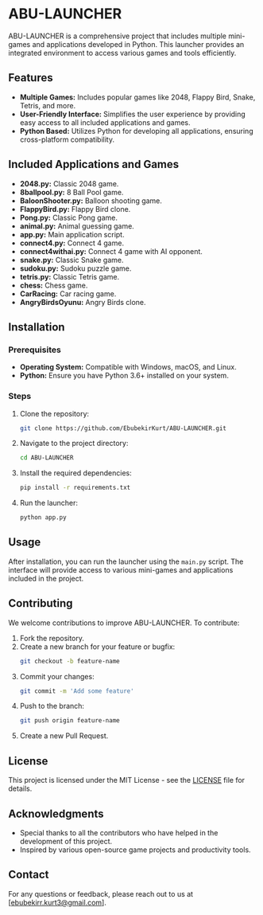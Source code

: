 # ABU-LAUNCHER

ABU-LAUNCHER is a comprehensive project that includes multiple mini-games and applications developed in Python. This launcher provides an integrated environment to access various games and tools efficiently.

## Features

- **Multiple Games:** Includes popular games like 2048, Flappy Bird, Snake, Tetris, and more.
- **User-Friendly Interface:** Simplifies the user experience by providing easy access to all included applications and games.
- **Python Based:** Utilizes Python for developing all applications, ensuring cross-platform compatibility.

## Included Applications and Games

- **2048.py:** Classic 2048 game.
- **8ballpool.py:** 8 Ball Pool game.
- **BaloonShooter.py:** Balloon shooting game.
- **FlappyBird.py:** Flappy Bird clone.
- **Pong.py:** Classic Pong game.
- **animal.py:** Animal guessing game.
- **app.py:** Main application script.
- **connect4.py:** Connect 4 game.
- **connect4withai.py:** Connect 4 game with AI opponent.
- **snake.py:** Classic Snake game.
- **sudoku.py:** Sudoku puzzle game.
- **tetris.py:** Classic Tetris game.
- **chess:** Chess game.
- **CarRacing:** Car racing game.
- **AngryBirdsOyunu:** Angry Birds clone.

## Installation

### Prerequisites

- **Operating System:** Compatible with Windows, macOS, and Linux.
- **Python:** Ensure you have Python 3.6+ installed on your system.

### Steps

1. Clone the repository:
    ```bash
    git clone https://github.com/EbubekirKurt/ABU-LAUNCHER.git
    ```
2. Navigate to the project directory:
    ```bash
    cd ABU-LAUNCHER
    ```
3. Install the required dependencies:
    ```bash
    pip install -r requirements.txt
    ```
4. Run the launcher:
    ```bash
    python app.py
    ```

## Usage

After installation, you can run the launcher using the `main.py` script. The interface will provide access to various mini-games and applications included in the project.

## Contributing

We welcome contributions to improve ABU-LAUNCHER. To contribute:

1. Fork the repository.
2. Create a new branch for your feature or bugfix:
    ```bash
    git checkout -b feature-name
    ```
3. Commit your changes:
    ```bash
    git commit -m 'Add some feature'
    ```
4. Push to the branch:
    ```bash
    git push origin feature-name
    ```
5. Create a new Pull Request.

## License

This project is licensed under the MIT License - see the [LICENSE](LICENSE) file for details.

## Acknowledgments

- Special thanks to all the contributors who have helped in the development of this project.
- Inspired by various open-source game projects and productivity tools.

## Contact

For any questions or feedback, please reach out to us at [ebubekirr.kurt3@gmail.com].

